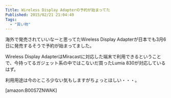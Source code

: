 ```yaml
---
Title: Wireless Display Adapterの予約が始まってた
Published: 2015/02/21 21:04:49
Tags:
  - "買い物"
---
```



海外で発売されていいなーと思ってたWireless Display Adapterが日本でも3月6日に発売するそうで予約が始まってました。  

Wireless Display AdapterはMiracastに対応した端末で利用できるということで、今持ってるガジェット系の中ではこないだ買ったLumia 830が対応しているはず。  

利用用途は今のところ少ない気もしますがちょっとほしい・・・。

[amazon:B00S7ZNWAK]